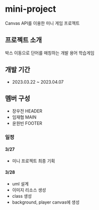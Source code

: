 # mini-project
Canvas API를 이용한 미니 게임 프로젝트

## 프로젝트 소개
박스 이동으로 단어를 매칭하는 개발 용어 학습게임

## 개발 기간
- 2023.03.22 ~ 2023.04.07

## 멤버 구성
- 장우전 HEADER
- 임재협 MAIN
- 윤원빈 FOOTER

### 일정
#### 3/27 
- 미니 프로젝트 최종 기획 

#### 3/28 
- uml 설계 
- 이미지 리소스 생성
- class 생성
- background, player canvas에 생성
